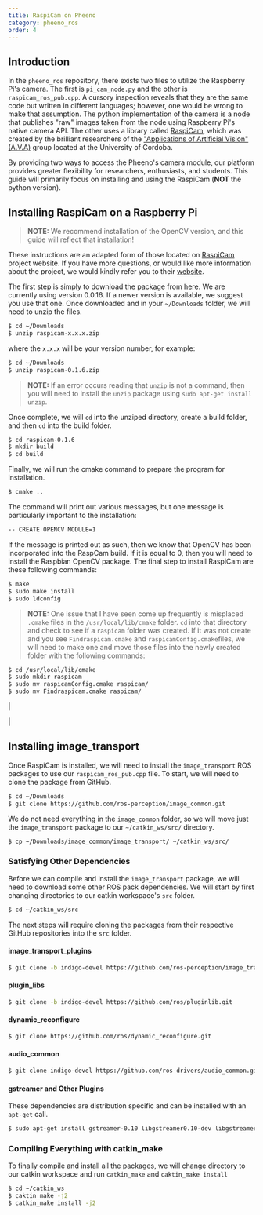 ```yaml
---
title: RaspiCam on Pheeno
category: pheeno_ros
order: 4
---
```


## Introduction

In the `pheeno_ros` repository, there exists two files to utilize the Raspberry Pi's camera. The first is `pi_cam_node.py` and the other is `raspicam_ros_pub.cpp`. A cursory inspection reveals that they are the same code but written in different languages; however, one would be wrong to make that assumption. The python implementation of the camera is a node that publishes "raw" images taken from the node using Raspberry Pi's native camera API. The other uses a library called [RaspiCam](https://www.uco.es/investiga/grupos/ava/node/40), which was created by the brilliant researchers of the ["Applications of Artificial Vision" \(A.V.A\)](https://www.uco.es/investiga/grupos/ava/node/1) group located at the University of Cordoba.

By providing two ways to access the Pheeno's camera module, our platform provides greater flexibility for researchers, enthusiasts, and students. This guide will primarily focus on installing and using the RaspiCam (**NOT** the python version).


## Installing RaspiCam on a Raspberry Pi

> **NOTE:** We recommend installation of the OpenCV version, and this guide will reflect that installation!

These instructions are an adapted form of those located on [RaspiCam](https://www.uco.es/investiga/grupos/ava/node/40) project website. If you have more questions, or would like more information about the project, we would kindly refer you to their [website](https://www.uco.es/investiga/grupos/ava/node/40).

The first step is simply to download the package from [here](https://sourceforge.net/projects/raspicam/files/?). We are currently using version 0.0.16. If a newer version is available, we suggest you use that one. Once downloaded and in your `~/Downloads` folder, we will need to unzip the files.



```bash
$ cd ~/Downloads
$ unzip raspicam-x.x.x.zip
```

where the `x.x.x` will be your version number, for example:

```bash
$ cd ~/Downloads
$ unzip raspicam-0.1.6.zip
```

> **NOTE:** If an error occurs reading that `unzip` is not a command, then you will need to install the `unzip` package using `sudo apt-get install unzip`.

Once complete, we will `cd` into the unziped directory, create a build folder, and then `cd` into the build folder.

```bash
$ cd raspicam-0.1.6
$ mkdir build
$ cd build
```

Finally, we will run the cmake command to prepare the program for installation.

```bash
$ cmake ..
```

The command will print out various messages, but one message is particularly important to the installation:

```bash
-- CREATE OPENCV MODULE=1
```

If the message is printed out as such, then we know that OpenCV has been incorporated into the RaspCam build. If it is equal to 0, then you will need to install the Raspbian OpenCV package. The final step to install RaspiCam are these following commands:

```bash
$ make
$ sudo make install
$ sudo ldconfig
```

> **NOTE:** One issue that I have seen come up frequently is misplaced `.cmake` files in the `/usr/local/lib/cmake` folder. `cd` into that directory and check to see if a `raspicam` folder was created. If it was not create and you see `Findraspicam.cmake` and `raspicamConfig.cmake`files, we will need to make one and move those files into the newly created folder with the following commands:

```bash
$ cd /usr/local/lib/cmake
$ sudo mkdir raspicam
$ sudo mv raspicamConfig.cmake raspicam/
$ sudo mv Findraspicam.cmake raspicam/
```

|

|


## Installing image_transport

Once RaspiCam is installed, we will need to install the `image_transport` ROS packages to use our `raspicam_ros_pub.cpp` file. To start, we will need to clone the package from GitHub.

```bash
$ cd ~/Downloads
$ git clone https://github.com/ros-perception/image_common.git
```

We do not need everything in the `image_common` folder, so we will move just the `image_transport` package to our `~/catkin_ws/src/` directory.

```bash
$ cp ~/Downloads/image_common/image_transport/ ~/catkin_ws/src/
```

### Satisfying Other Dependencies

Before we can compile and install the `image_transport` package, we will need to download some other ROS pack dependencies. We will start by first changing directories to our catkin workspace's `src` folder.

```bash
$ cd ~/catkin_ws/src
```

The next steps will require cloning the packages from their respective GitHub repositories into the `src` folder.

#### image_transport_plugins

```bash
$ git clone -b indigo-devel https://github.com/ros-perception/image_transport_plugins.git
```

#### plugin_libs

```bash
$ git clone -b indigo-devel https://github.com/ros/pluginlib.git
```

#### dynamic_reconfigure

```bash
$ git clone https://github.com/ros/dynamic_reconfigure.git
```

#### audio_common

```bash
$ git clone indigo-devel https://github.com/ros-drivers/audio_common.git
```

#### gstreamer and Other Plugins

These dependencies are distribution specific and can be installed with an `apt-get` call.

```bash
$ sudo apt-get install gstreamer-0.10 libgstreamer0.10-dev libgstreamer-plugins-base0.10-dev vorbis-tools libvorbis-dev libtheora-dev
```

### Compiling Everything with catkin_make

To finally compile and install all the packages, we will change directory to our catkin workspace and run `catkin_make` and `caktin_make install`

```bash
$ cd ~/catkin_ws
$ caktin_make -j2
$ catkin_make install -j2
```
